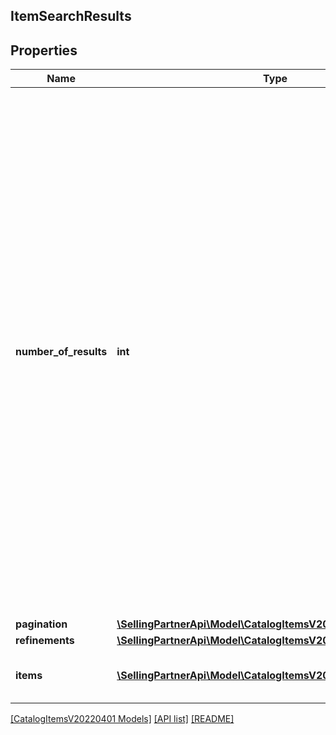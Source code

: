 ## ItemSearchResults

## Properties

Name | Type | Description | Notes
------------ | ------------- | ------------- | -------------
**number_of_results** | **int** | For `identifiers`-based searches, the total number of Amazon catalog items found. For `keywords`-based searches, the estimated total number of Amazon catalog items matched by the search query (only results up to the page count limit will be returned per request regardless of the number found).<br><br>Note: The maximum number of items (ASINs) that can be returned and paged through is 1000. |
**pagination** | [**\SellingPartnerApi\Model\CatalogItemsV20220401\Pagination**](Pagination.md) |  |
**refinements** | [**\SellingPartnerApi\Model\CatalogItemsV20220401\Refinements**](Refinements.md) |  |
**items** | [**\SellingPartnerApi\Model\CatalogItemsV20220401\Item[]**](Item.md) | A list of items from the Amazon catalog. |

[[CatalogItemsV20220401 Models]](../) [[API list]](../../Api) [[README]](../../../README.md)
